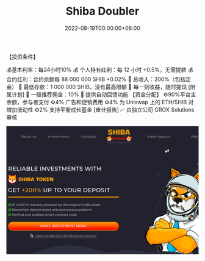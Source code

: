 ﻿---
title: "Shiba Doubler"
description: "投资条件
基本利率：每24小时10%
个人保留红利：每 12 小时 +0.5%，无需提款
合约红利：每 88 000 000 +0.02%"
date: 2022-08-19T00:00:00+08:00
lastmod: 2022-08-19T00:00:00+08:00
draft: false
authors: ["boogArno"]
featuredImage: "shiba-doubler.png"
tags: ["High risk","Shiba Doubler"]
categories: ["nfts"]
nfts: ["High risk"]
blockchain: "ETH"
website: "https://shibadoubler.app"
twitter: "https://twitter.com/shibadoubler"
discord: ""
telegram: "https://t.me/shibadoubler_news"
github: ""
youtube: "https://www.youtube.com/channel/UCbnXHpoeDraefC4F80Tzp3w/featured"
twitch: ""
facebook: ""
instagram: ""
reddit: ""
medium: ""
steam: ""
gitbook: ""
googleplay: ""
appstore: ""
status: "Live"
weight: 
lightgallery: true
toc: true
pinned: false
recommend: false
recommend1: false
---
【投资条件】

💰基本利率：每24小时10%
💰 个人持有红利：每 12 小时 +0.5%，无需提款
💰 合约红利：合约余额每 88 000 000 SHIB +0.02%
📌 总收入：200%（包括定金）
📌 最低存款：1 000 000 SHIB，没有最高限额
📌 每一刻收益，随时提现
[附属计划]
📣 一级推荐佣金：10%
📣 提供自动回馈功能
【资金分配】
⚙️90%平台主余额，参与者支付
⚙️4% 广告和促销费用
⚙️4% 为 Uniswap 上的 ETH/SHIB 对增加流动性
⚙️2% 支持平衡成长基金
[审计报告]
✅ 由独立公司 GROX Solutions 审核

![shibadoubler-dapp-high-risk-ethereum-image1_626fbba1c22eb35856736f25f1b4a50c](shibadoubler-dapp-high-risk-ethereum-image1_626fbba1c22eb35856736f25f1b4a50c.png)